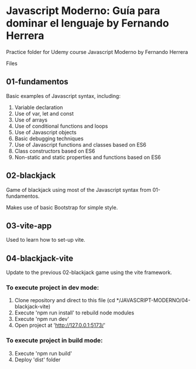 # Javascript Moderno: Guía para dominar el lenguaje by Fernando Herrera

Practice folder for Udemy course Javascript Moderno by Fernando Herrera

Files

## 01-fundamentos

Basic examples of Javascript syntax, including:

1. Variable declaration
2. Use of var, let and const
3. Use of arrays
4. Use of conditional functions and loops
5. Use of Javascript objects
6. Basic debugging techniques
7. Use of Javascript functions and classes based on ES6
8. Class constructors based on ES6
9. Non-static and static properties and functions based on ES6

## 02-blackjack

Game of blackjack using most of the Javascript syntax from 01-fundamentos.

Makes use of basic Bootstrap for simple style.

## 03-vite-app

Used to learn how to set-up vite.

## 04-blackjack-vite

Update to the previous 02-blackjack game using the vite framework.

### To execute project in dev mode:

1. Clone repository and direct to this file (cd */JAVASCRIPT-MODERNO/04-blackjack-vite)
2. Execute 'npm run install' to rebuild node modules
3. Execute 'npm run dev'
4. Open project at 'http://127.0.0.1:5173/'

### To execute project in build mode:

3. Execute 'npm run build'
4. Deploy 'dist' folder